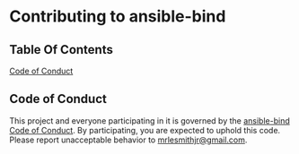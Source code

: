 # Contributing to ansible-bind

## Table Of Contents

[Code of Conduct](#code-of-conduct)

## Code of Conduct

This project and everyone participating in it is governed by the [ansible-bind Code of Conduct](CODE_OF_CONDUCT.md). By participating, you are expected to uphold this code. Please report unacceptable behavior to [mrlesmithjr@gmail.com](mailto:mrlesmithjr@gmail.com).

